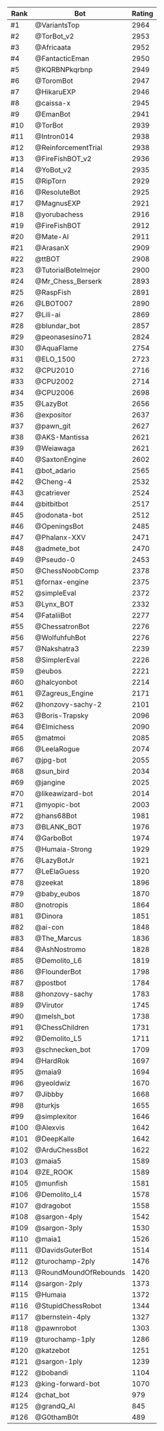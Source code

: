 Rank|Bot|Rating
---|---|---
#1|@VariantsTop|2964
#2|@TorBot_v2|2953
#3|@Africaata|2952
#4|@FantacticEman|2950
#5|@KQRBNPkqrbnp|2949
#6|@ToromBot|2947
#7|@HikaruEXP|2946
#8|@caissa-x|2945
#9|@EmanBot|2941
#10|@TorBot|2939
#11|@Intron014|2938
#12|@ReinforcementTrial|2938
#13|@FireFishBOT_v2|2936
#14|@YoBot_v2|2935
#15|@RipTorn|2929
#16|@ResoluteBot|2925
#17|@MagnusEXP|2921
#18|@yorubachess|2916
#19|@FireFishBOT|2912
#20|@Mate-AI|2911
#21|@ArasanX|2909
#22|@ttBOT|2908
#23|@TutorialBotelmejor|2900
#24|@Mr_Chess_Berserk|2893
#25|@RaspFish|2891
#26|@LBOT007|2890
#27|@Lili-ai|2869
#28|@blundar_bot|2857
#29|@peonasesino71|2824
#30|@AquaFlame|2754
#31|@ELO_1500|2723
#32|@CPU2010|2716
#33|@CPU2002|2714
#34|@CPU2006|2698
#35|@LazyBot|2656
#36|@expositor|2637
#37|@pawn_git|2627
#38|@AKS-Mantissa|2621
#39|@Weiawaga|2621
#40|@SaxtonEngine|2602
#41|@bot_adario|2565
#42|@Cheng-4|2532
#43|@catriever|2524
#44|@bitbitbot|2517
#45|@odonata-bot|2512
#46|@OpeningsBot|2485
#47|@Phalanx-XXV|2471
#48|@admete_bot|2470
#49|@Pseudo-0|2453
#50|@ChessNoobComp|2378
#51|@fornax-engine|2375
#52|@simpleEval|2372
#53|@Lynx_BOT|2332
#54|@FataliiBot|2277
#55|@ChessatronBot|2276
#56|@WolfuhfuhBot|2276
#57|@Nakshatra3|2239
#58|@SimplerEval|2226
#59|@eubos|2221
#60|@halcyonbot|2214
#61|@Zagreus_Engine|2171
#62|@honzovy-sachy-2|2101
#63|@Boris-Trapsky|2096
#64|@Elmichess|2090
#65|@matmoi|2085
#66|@LeelaRogue|2074
#67|@jpg-bot|2055
#68|@sun_bird|2034
#69|@jangine|2025
#70|@likeawizard-bot|2014
#71|@myopic-bot|2003
#72|@hans68Bot|1981
#73|@BLANK_BOT|1976
#74|@GarboBot|1974
#75|@Humaia-Strong|1929
#76|@LazyBotJr|1921
#77|@LeElaGuess|1920
#78|@zeekat|1896
#79|@baby_eubos|1870
#80|@notropis|1864
#81|@Dinora|1851
#82|@ai-con|1848
#83|@The_Marcus|1836
#84|@AshNostromo|1828
#85|@Demolito_L6|1819
#86|@FlounderBot|1798
#87|@postbot|1784
#88|@honzovy-sachy|1783
#89|@Virutor|1745
#90|@melsh_bot|1738
#91|@ChessChildren|1731
#92|@Demolito_L5|1711
#93|@schnecken_bot|1709
#94|@HardRok|1697
#95|@maia9|1694
#96|@yeoldwiz|1670
#97|@Jibbby|1668
#98|@turkjs|1655
#99|@simplexitor|1646
#100|@Alexvis|1642
#101|@DeepKalle|1642
#102|@ArduChessBot|1622
#103|@maia5|1589
#104|@ZE_ROOK|1589
#105|@munfish|1581
#106|@Demolito_L4|1578
#107|@dragobot|1558
#108|@sargon-4ply|1542
#109|@sargon-3ply|1530
#110|@maia1|1526
#111|@DavidsGuterBot|1514
#112|@turochamp-2ply|1476
#113|@RoundMoundOfRebounds|1420
#114|@sargon-2ply|1373
#115|@Humaia|1372
#116|@StupidChessRobot|1344
#117|@bernstein-4ply|1327
#118|@pawnrobot|1303
#119|@turochamp-1ply|1286
#120|@katzebot|1251
#121|@sargon-1ply|1239
#122|@bobandi|1104
#123|@king-forward-bot|1070
#124|@chat_bot|979
#125|@grandQ_AI|845
#126|@G0thamB0t|489
